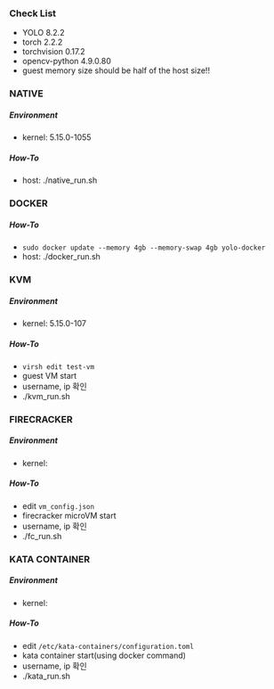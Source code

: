 ### Check List
- YOLO 8.2.2
- torch 2.2.2
- torchvision 0.17.2
- opencv-python 4.9.0.80
- guest memory size should be half of the host size!!

### NATIVE
##### Environment
- kernel: 5.15.0-1055
##### How-To
- host: ./native_run.sh

### DOCKER
##### How-To
- `sudo docker update --memory 4gb --memory-swap 4gb yolo-docker`
- host: ./docker_run.sh

### KVM
##### Environment
- kernel: 5.15.0-107
##### How-To
- `virsh edit test-vm`
- guest VM start
- username, ip 확인
- ./kvm_run.sh
  
### FIRECRACKER
##### Environment
- kernel:
##### How-To
- edit `vm_config.json`
- firecracker microVM start
- username, ip 확인
- ./fc_run.sh

### KATA CONTAINER
##### Environment
- kernel:
##### How-To
- edit `/etc/kata-containers/configuration.toml`
- kata container start(using docker command)
- username, ip 확인
- ./kata_run.sh
